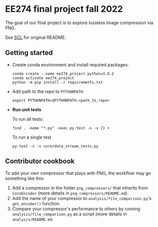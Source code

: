 # EE274 final project fall 2022
The goal of our final project is to explore lossless image compression via
PNG.

See [SCL](https://github.com/kedartatwawadi/stanford_compression_library) for
original README.

## Getting started
- Create conda environment and install required packages:
    ```
    conda create --name ee274_project python=3.8.2
    conda activate ee274_project
    python -m pip install -r requirements.txt
    ```
- Add path to the repo to `PYTHONPATH`:
    ```
    export PYTHONPATH=$PYTHONPATH:<path_to_repo>
    ``` 

- **Run unit tests**

  To run all tests:
    ```
    find . -name "*.py" -exec py.test -s -v {} +
    ```

  To run a single test
  ```
  py.test -s -v core/data_stream_tests.py
  ```

## Contributor cookbook

To add your own compressor that plays with PNG, the workflow may go something
like this:

1.  Add a compressor in the folder `png_compressors/` that inherits from
    `CoreEncoder` (more details in `png_compressors/README.md`).
2.  Add the name of your compressor to `analysis/file_comparison.py`'s
    `get_encoder()` function.
3.  Compare your compressor's performance to others by running
    `analysis/file_comparison.py` as a script (more details in
    `analysis/README.md`.
 
